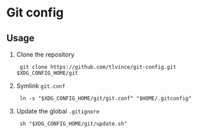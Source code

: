 # Git config

## Usage

1. Clone the repository

        git clone https://github.com/tlvince/git-config.git $XDG_CONFIG_HOME/git

2. Symlink `git.conf`

        ln -s "$XDG_CONFIG_HOME/git/git.conf" "$HOME/.gitconfig"

3. Update the global `.gitignore`

        sh "$XDG_CONFIG_HOME/git/update.sh"
